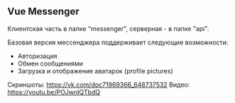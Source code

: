 ## Vue Messenger

Клиентская часть в папке "messenger", серверная - в папке "api".

Базовая версия мессенджера поддерживает следующие возможности:
- Авторизация
- Обмен сообщениями
- Загрузка и отображение аватарок (profile pictures)

Скриншоты: https://vk.com/doc71969366_648737532
Видео: https://youtu.be/POJwnIQTbdQ
